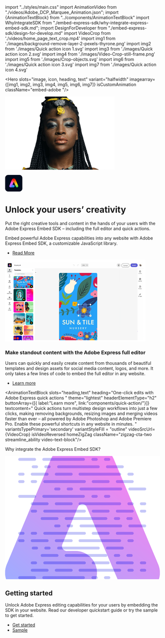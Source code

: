 import "../styles/main.css"
import AnimationVideo from "./videos/Adobe_DCP_Marquee_Animation.json";
import {AnimationTextBlock} from "../components/AnimationTextBlock"
import WhyIntegrateSDK from "./embed-express-sdk/why-integrate-express-embed-sdk.md";
import DesignForDeveloper from "./embed-express-sdk/design-for-develop.md"
import VideoCrop from './videos/home_page_text_crop.mp4'
import img1 from './images/background-remove-layer-2-pexels-thyrone.png'
import img2 from './images/Quick action icon 1.svg'
import img3 from './images/Quick action icon 2.svg'
import img4 from './images/Video-Crop-still-frame.png'
import img5 from './images/Crop-objects.svg'
import img6 from './images/Quick action icon 3.svg'
import img7 from './images/Quick action icon 4.svg'

<Hero slots="image, icon, heading, text" variant="halfwidth" imagearray={[img1, img2, img3, img4, img5, img6, img7]} isCustomAnimation className="embed-adobe "/>

![Adobe Express](./images/background-remove-layer-1-pexels-thyrone-paas-transparent.png)

![Adobe Express](./images/Adobe-Express-logo-RGB.png)

# Unlock your users’ creativity 

Put the right creative tools and content in the hands of your users with the Adobe Express Embed SDK – including the full editor and quick actions.

<DCSummaryBlock slots="text, buttons" theme="dark"  buttonPositionRight btnVariant="cta" className="How-to-get-started  ms-pa-page hero-below-compo ms-pa-summary-blade tryForFree" />

Embed powerful Adobe Express capabilities into any website with Adobe Express Embed SDK, a customizable JavaScript library.

- [Read More](https://developer-stage.adobe.com/embed-sdk/docs/)

<TextBlock slots="image, heading,text,buttons" theme="lightest" headerElementType="h2" variantsTypePrimary='secondary' variantStyleFill = "outline" homeZigZag className="streamline_ability  express-editor"/>

![Express Editor](./images/Product-blade-block-one-image.png)
    
### Make standout content with the Adobe Express full editor 

Users can quickly and easily create content from thousands of beautiful templates and design assets for social media content, logos, and more. It only takes a few lines of code to embed the full editor in any website. 

- [Learn more](components/express-editor/)

<AnimationTextBlock slots="heading,text" heading="One-click edits with Adobe Express quick actions "  theme="lightest"  headerElementType="h2" buttonArray={[{ label:"Learn more", link:"components/quick-action/"}]} textcontent=" Quick actions turn multistep design workflows into just a few clicks, making removing backgrounds, resizing images and merging videos faster than ever – all powered by Adobe Photoshop and Adobe Premiere Pro. Enable these powerful shortcuts in any website in minutes. "  variantsTypePrimary='secondary' variantStyleFill = "outline" videoSrcUrl={VideoCrop} isVideoReversed  homeZigZag className="zigzag-cta-two streamline_ability video-text-block"/>

<TitleBlock slots="heading" theme="lightest" className="sdk-title-block"/>

Why integrate the Adobe Express Embed SDK?

<WrapperComponent slots="content" repeat="1" theme="light" className="QuickActionSDKDevelop "/>

<WhyIntegrateSDK/>

<WrapperComponent slots="content" repeat="1" theme="lightest" className="resource-card "/>

<DesignForDeveloper/>

<SummaryBlock slots=" image , heading, text, buttons" className="getting-started sdk-getting-block" />

![Getting Started](./images/Summary-Block-image.svg)

## Getting started

Unlock Adobe Express editing capabilities for your users by embedding the SDK in your website. Read our developer quickstart guide or try the sample to get started.

- [Get started](https://developer.adobe.com/embed-sdk/docs/guides/)
- [Sample](https://github.com/AdobeDocs/cc-everywhere/tree/main/sample)
